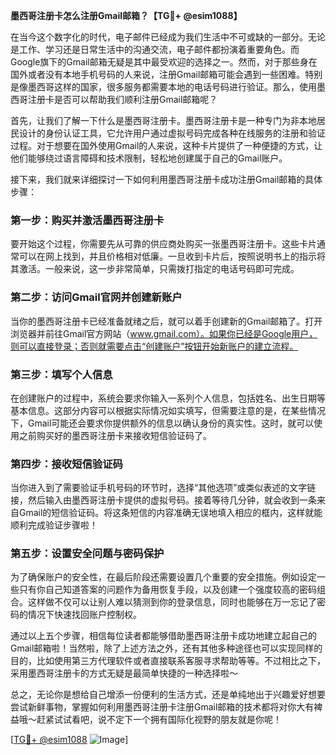 **墨西哥注册卡怎么注册Gmail邮箱？【TG💪+ @esim1088】**

在当今这个数字化的时代，电子邮件已经成为我们生活中不可或缺的一部分。无论是工作、学习还是日常生活中的沟通交流，电子邮件都扮演着重要角色。而Google旗下的Gmail邮箱无疑是其中最受欢迎的选择之一。然而，对于那些身在国外或者没有本地手机号码的人来说，注册Gmail邮箱可能会遇到一些困难。特别是像墨西哥这样的国家，很多服务都需要本地的电话号码进行验证。那么，使用墨西哥注册卡是否可以帮助我们顺利注册Gmail邮箱呢？

首先，让我们了解一下什么是墨西哥注册卡。墨西哥注册卡是一种专门为非本地居民设计的身份认证工具，它允许用户通过虚拟号码完成各种在线服务的注册和验证过程。对于想要在国外使用Gmail的人来说，这种卡片提供了一种便捷的方式，让他们能够绕过语言障碍和技术限制，轻松地创建属于自己的Gmail账户。

接下来，我们就来详细探讨一下如何利用墨西哥注册卡成功注册Gmail邮箱的具体步骤：

### 第一步：购买并激活墨西哥注册卡

要开始这个过程，你需要先从可靠的供应商处购买一张墨西哥注册卡。这些卡片通常可以在网上找到，并且价格相对低廉。一旦收到卡片后，按照说明书上的指示将其激活。一般来说，这一步非常简单，只需拨打指定的电话号码即可完成。

### 第二步：访问Gmail官网并创建新账户

当你的墨西哥注册卡已经准备就绪之后，就可以着手创建新的Gmail邮箱了。打开浏览器并前往Gmail官方网站（www.gmail.com）。如果你已经是Google用户，则可以直接登录；否则就需要点击“创建账户”按钮开始新账户的建立流程。

### 第三步：填写个人信息

在创建账户的过程中，系统会要求你输入一系列个人信息，包括姓名、出生日期等基本信息。这部分内容可以根据实际情况如实填写，但需要注意的是，在某些情况下，Gmail可能还会要求你提供额外的信息以确认身份的真实性。这时，就可以使用之前购买好的墨西哥注册卡来接收短信验证码了。

### 第四步：接收短信验证码

当你进入到了需要验证手机号码的环节时，选择“其他选项”或类似表述的文字链接，然后输入由墨西哥注册卡提供的虚拟号码。接着等待几分钟，就会收到一条来自Gmail的短信验证码。将这条短信的内容准确无误地填入相应的框内，这样就能顺利完成验证步骤啦！

### 第五步：设置安全问题与密码保护

为了确保账户的安全性，在最后阶段还需要设置几个重要的安全措施。例如设定一些只有你自己知道答案的问题作为备用恢复手段，以及创建一个强度较高的密码组合。这样做不仅可以让别人难以猜测到你的登录信息，同时也能够在万一忘记了密码的情况下快速找回账户控制权。

通过以上五个步骤，相信每位读者都能够借助墨西哥注册卡成功地建立起自己的Gmail邮箱啦！当然啦，除了上述方法之外，还有其他多种途径也可以实现同样的目的，比如使用第三方代理软件或者直接联系客服寻求帮助等等。不过相比之下，采用墨西哥注册卡的方式无疑是最简单快捷的一种选择啦～

总之，无论你是想给自己增添一份便利的生活方式，还是单纯地出于兴趣爱好想要尝试新鲜事物，掌握如何利用墨西哥注册卡注册Gmail邮箱的技术都将对你大有裨益哦～赶紧试试看吧，说不定下一个拥有国际化视野的朋友就是你呢！

[[TG💪+ @esim1088](https://t.me/s/esim1088) ![Image](https://i.postimg.cc/4NQfJmqS/Snipaste-2025-05-13-00-14-12.png)]